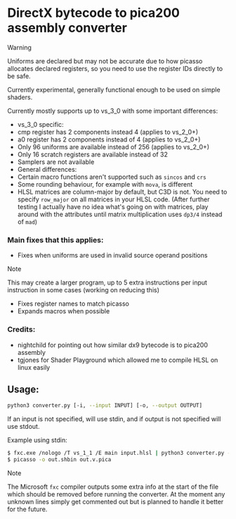 # DirectX bytecode to pica200 assembly converter

> [!WARNING]
> Uniforms are declared but may not be accurate due to how picasso allocates declared registers, so you need to use the register IDs directly to be safe.

Currently experimental, generally functional enough to be used on simple shaders. 

Currently mostly supports up to vs_3_0 with some important differences:
- vs_3_0 specific:
- cmp register has 2 components instead 4 (applies to vs_2_0+)
- a0 register has 2 components instead of 4 (applies to vs_2_0+)
- Only 96 uniforms are available instead of 256 (applies to vs_2_0+)
- Only 16 scratch registers are available instead of 32
- Samplers are not available
- General differences:
- Certain macro functions aren't supported such as `sincos` and `crs`
- Some rounding behaviour, for example with `mova`, is different
- HLSL matrices are column-major by default, but C3D is not. You need to specify `row_major` on all matrices in your HLSL code. (After further testing I actually have no idea what's going on with matrices, play around with the attributes until matrix multiplication uses `dp3/4` instead of `mad`)

### Main fixes that this applies:
- Fixes when uniforms are used in invalid source operand positions
> [!NOTE]
> This may create a larger program, up to 5 extra instructions per input instruction in some cases (working on reducing this)
- Fixes register names to match picasso
- Expands macros when possible

### Credits:
- nightchild for pointing out how similar dx9 bytecode is to pica200 assembly
- tgjones for Shader Playground which allowed me to compile HLSL on linux easily

## Usage:
```sh
python3 converter.py [-i, --input INPUT] [-o, --output OUTPUT]
```
If an input is not specified, will use stdin, and if output is not specified will use stdout.

Example using stdin:
```sh
$ fxc.exe /nologo /T vs_1_1 /E main input.hlsl | python3 converter.py -o out.v.pica
$ picasso -o out.shbin out.v.pica
```

>[!NOTE]
>The Microsoft `fxc` compiler outputs some extra info at the start of the file which should be removed before running the converter.
>At the moment any unknown lines simply get commented out but is planned to handle it better for the future.
